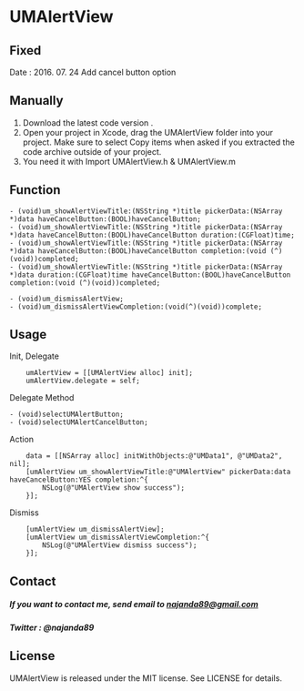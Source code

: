 # UMAlertView

## Fixed
Date : 2016. 07. 24
Add cancel button option

## Manually

1. Download the latest code version .
2. Open your project in Xcode, drag the UMAlertView folder into your project. Make sure to select Copy items when asked if you extracted the code archive outside of your project.
3. You need it with Import UMAlertView.h & UMAlertView.m

## Function

```
- (void)um_showAlertViewTitle:(NSString *)title pickerData:(NSArray *)data haveCancelButton:(BOOL)haveCancelButton;
- (void)um_showAlertViewTitle:(NSString *)title pickerData:(NSArray *)data haveCancelButton:(BOOL)haveCancelButton duration:(CGFloat)time;
- (void)um_showAlertViewTitle:(NSString *)title pickerData:(NSArray *)data haveCancelButton:(BOOL)haveCancelButton completion:(void (^)(void))completed;
- (void)um_showAlertViewTitle:(NSString *)title pickerData:(NSArray *)data duration:(CGFloat)time haveCancelButton:(BOOL)haveCancelButton completion:(void (^)(void))completed;

- (void)um_dismissAlertView;
- (void)um_dismissAlertViewCompletion:(void(^)(void))complete;
```

## Usage

Init, Delegate
```
    umAlertView = [[UMAlertView alloc] init];
    umAlertView.delegate = self;
```

Delegate Method
```
- (void)selectUMAlertButton;
- (void)selectUMAlertCancelButton;
```

Action
```
    data = [[NSArray alloc] initWithObjects:@"UMData1", @"UMData2", nil];
    [umAlertView um_showAlertViewTitle:@"UMAlertView" pickerData:data haveCancelButton:YES completion:^{
        NSLog(@"UMAlertView show success");
    }];
```

Dismiss
```
    [umAlertView um_dismissAlertView];
    [umAlertView um_dismissAlertViewCompletion:^{
        NSLog(@"UMAlertView dismiss success");
    }];
```

## Contact

##### If you want to contact me, send email to najanda89@gmail.com
##### Twitter : @najanda89

## License

UMAlertView is released under the MIT license. See LICENSE for details.
